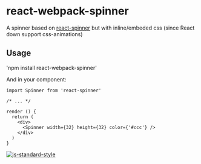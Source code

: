 # react-webpack-spinner #

A spinner based on [react-spinner](https://www.npmjs.com/package/react-spinner) but with inline/embeded css (since React down support css-animations)

## Usage ##

'npm install react-webpack-spinner'

And in your component:

``` es6
import Spinner from 'react-spinner'

/* ... */

render () {
  return (
    <div>
      <Spinner width={32} height={32} color={'#ccc'} />
    </div>
  )
}

```

[![js-standard-style](https://img.shields.io/badge/code%20style-standard-brightgreen.svg?style=flat)](https://github.com/feross/standard)

